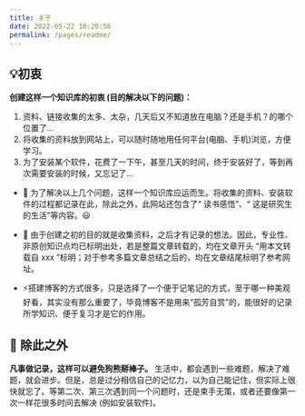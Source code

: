 ```yaml
---
title: 关于
date: 2022-05-22 10:20:56
permalink: /pages/readme/
---
```


## 💡初衷



**创建这样一个知识库的初衷 (目的解决以下的问题)：**
1. 资料、链接收集的太多、太杂，几天后又不知道放在电脑？还是手机？的哪个位置了...
2. 将收集的资料放到网站上，可以随时随地用任何平台(电脑、手机)浏览，方便学习。
3. 为了安装某个软件，花费了一下午，甚至几天的时间，终于安装好了，等到再次需要安装的时候，又忘记了...


- 🎁 为了解决以上几个问题，这样一个知识库应运而生。将收集的资料、安装软件的过程都记录在此，除此之外，此网站还包含了“ 读书感悟”、“ 这是研究生的生活”等内容。😃
  
- 🙏 由于创建之初的目的就是收集资料，之后才有记录的想法。因此，专业性、非原创知识点均已标明出处，若是整篇文章转载的，均在文章开头 “用本文转载自 xxx <Badge text="摘"/>”标明；对于参考多篇文章总结之后的，均在文章结尾标明了参考网址。

- ⚡搭建博客的方式很多，只是选择了一个便于记笔记的方式，至于哪一种美观好看，其实没有那么重要了，毕竟博客不是用来“孤芳自赏”的，能很好的记录所学知识、便于复习才是它的作用。

## 📖 除此之外


**凡事做记录，这样可以避免狗熊掰棒子。**
生活中，都会遇到一些难题，解决了难题，就会进步。但是，总是过分相信自己的记忆力，以为自己能记住，但实际上很快就忘了。等第二次、第三次遇到同一个问题时，还是束手无策，或者还要像第一次一样花很多时间去解决 (例如安装软件)。

